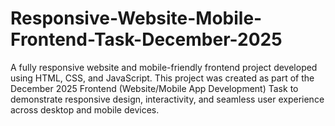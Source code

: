 # Responsive-Website-Mobile-Frontend-Task-December-2025
A fully responsive website and mobile-friendly frontend project developed using HTML, CSS, and JavaScript. This project was created as part of the December 2025 Frontend (Website/Mobile App Development) Task to demonstrate responsive design, interactivity, and seamless user experience across desktop and mobile devices.
